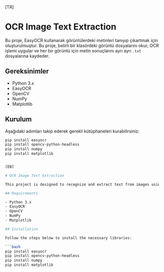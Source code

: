 [TR]

# OCR Image Text Extraction

Bu proje, EasyOCR kullanarak görüntülerdeki metinleri tanıyıp çıkartmak için oluşturulmuştur. Bu proje, belirli bir klasördeki görüntü dosyalarını okur, OCR işlemi uygular ve her bir görüntü için metin sonuçlarını ayrı ayrı `.txt` dosyalarına kaydeder.

## Gereksinimler

- Python 3.x
- EasyOCR
- OpenCV
- NumPy
- Matplotlib

## Kurulum

Aşağıdaki adımları takip ederek gerekli kütüphaneleri kurabilirsiniz:

```bash
pip install easyocr
pip install opencv-python-headless
pip install numpy
pip install matplotlib


[EN]

# OCR Image Text Extraction

This project is designed to recognize and extract text from images using EasyOCR. The project reads image files in a specified folder, applies OCR, and saves the text results as separate `.txt` files for each image.

## Requirements

- Python 3.x
- EasyOCR
- OpenCV
- NumPy
- Matplotlib

## Installation

Follow the steps below to install the necessary libraries:

```bash
pip install easyocr
pip install opencv-python-headless
pip install numpy
pip install matplotlib

